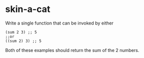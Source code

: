 # skin-a-cat

Write a single function that can be invoked by either

```
(sum 2 3) ;; 5
;;or
((sum 2) 3) ;; 5
```

Both of these examples should return the sum of the 2 numbers.
